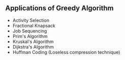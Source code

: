 ## Applications of Greedy Algorithm

- Activity Selection
- Fractional Knapsack
- Job Sequencing
- Prim's Algorithm
- Kruskal's Algorithm
- Dijkstra's Algorithm
- Huffman Coding (Loseless compression technique)